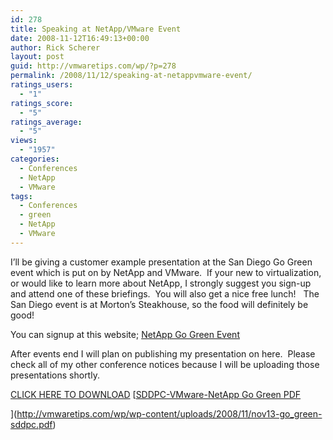 ```yaml
---
id: 278
title: Speaking at NetApp/VMware Event
date: 2008-11-12T16:49:13+00:00
author: Rick Scherer
layout: post
guid: http://vmwaretips.com/wp/?p=278
permalink: /2008/11/12/speaking-at-netappvmware-event/
ratings_users:
  - "1"
ratings_score:
  - "5"
ratings_average:
  - "5"
views:
  - "1957"
categories:
  - Conferences
  - NetApp
  - VMware
tags:
  - Conferences
  - green
  - NetApp
  - VMware
---
```

I&#8217;ll be giving a customer example presentation at the San Diego Go Green event which is put on by NetApp and VMware.  If your new to virtualization, or would like to learn more about NetApp, I strongly suggest you sign-up and attend one of these briefings.  You will also get a nice free lunch!   The San Diego event is at Morton&#8217;s Steakhouse, so the food will definitely be good!

You can signup at this website; <a href="http://communications.netapp.com/p/Network_Appliance/AMERICAS_20081002_Green_Roadshow?%20REF_SOURCE=web" target="_blank">NetApp Go Green Event</a>

<!--more-->

After events end I will plan on publishing my presentation on here.  Please check all of my other conference notices because I will be uploading those presentations shortly.

[CLICK HERE TO DOWNLOAD](http://vmwaretips.com/wp/wp-content/uploads/2008/11/nov13-go_green-sddpc.pdf) [[SDDPC-VMware-NetApp Go Green PDF](http://vmwaretips.com/wp/wp-content/uploads/2008/11/nov13-go_green-sddpc.pdf)
  
](http://vmwaretips.com/wp/wp-content/uploads/2008/11/nov13-go_green-sddpc.pdf)